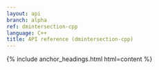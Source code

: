 ```yaml
---
layout: api
branch: alpha
ref: dmintersection-cpp
language: C++
title: API reference (dmintersection-cpp)
---
```

{% include anchor_headings.html html=content %}